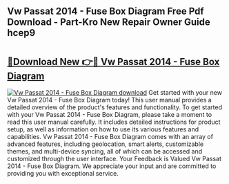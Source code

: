 ## Vw Passat 2014 - Fuse Box Diagram Free Pdf Download - Part-Kro New Repair Owner Guide hcep9

# <h2><a href="http://dfnvdg.blite.top/?on=Vw+Passat+2014+-+Fuse+Box+Diagram">🔗Download New 👉🔴 Vw Passat 2014 - Fuse Box Diagram</a></h2>

[![Vw Passat 2014 - Fuse Box Diagram download](https://i.imgur.com/lujVjoI.png)](http://dfnvdg.blite.top/?on=Vw+Passat+2014+-+Fuse+Box+Diagram)
Get started with your new Vw Passat 2014 - Fuse Box Diagram today! This user manual provides a detailed overview of the product's features and functionality. To get started with your Vw Passat 2014 - Fuse Box Diagram, please take a moment to read this user manual carefully. It includes detailed instructions for product setup, as well as information on how to use its various features and capabilities. Vw Passat 2014 - Fuse Box Diagram comes with an array of advanced features, including geolocation, smart alerts, customizable themes, and multi-device syncing, all of which can be accessed and customized through the user interface. Your Feedback is Valued Vw Passat 2014 - Fuse Box Diagram. We appreciate your input and are committed to providing you with exceptional service.
